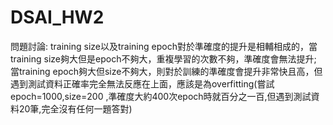# DSAI_HW2
問題討論:
training size以及training epoch對於準確度的提升是相輔相成的，當training size夠大但是epoch不夠大，重複學習的次數不夠，準確度會無法提升;
當training epoch夠大但size不夠大，則對於訓練的準確度會提升非常快且高，但遇到測試資料正確率完全無法反應在上面，應該是為overfitting(嘗試epoch=1000,size=200
,準確度大約400次epoch時就百分之一百,但遇到測試資料20筆,完全沒有任何一題答對)
